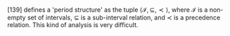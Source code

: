 [139] defines a 'period structure' as the tuple $\langle \mathcal I, \subseteq , \prec \rangle$, where $\mathcal I$ is a non-empty set of intervals, $\subseteq$ is a sub-interval relation, and $\prec$ is a precedence relation.
This kind of analysis is very difficult.